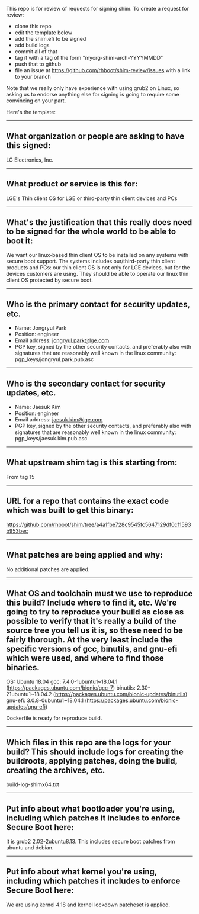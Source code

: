 This repo is for review of requests for signing shim.  To create a request for review:

- clone this repo
- edit the template below
- add the shim.efi to be signed
- add build logs
- commit all of that
- tag it with a tag of the form "myorg-shim-arch-YYYYMMDD"
- push that to github
- file an issue at https://github.com/rhboot/shim-review/issues with a link to your branch

Note that we really only have experience with using grub2 on Linux, so asking
us to endorse anything else for signing is going to require some convincing on
your part.

Here's the template:

-------------------------------------------------------------------------------
What organization or people are asking to have this signed:
-------------------------------------------------------------------------------
LG Electronics, Inc.

-------------------------------------------------------------------------------
What product or service is this for:
-------------------------------------------------------------------------------
LGE's Thin client OS for LGE or third-party thin client devices and PCs

-------------------------------------------------------------------------------
What's the justification that this really does need to be signed for the whole world to be able to boot it:
-------------------------------------------------------------------------------
We want our linux-based thin client OS to be installed on any systems with secure boot support. The systems includes our/third-party thin client products and PCs: our thin client OS is not only for LGE devices, but for the devices customers are using. They should be able to operate our linux thin client OS protected by secure boot.

-------------------------------------------------------------------------------
Who is the primary contact for security updates, etc.
-------------------------------------------------------------------------------
- Name: Jongryul Park
- Position: engineer
- Email address: jongryul.park@lge.com
- PGP key, signed by the other security contacts, and preferably also with signatures that are reasonably well known in the linux community:
   pgp_keys/jongryul.park.pub.asc

-------------------------------------------------------------------------------
Who is the secondary contact for security updates, etc.
-------------------------------------------------------------------------------
- Name: Jaesuk Kim
- Position: engineer
- Email address: jaesuk.kim@lge.com
- PGP key, signed by the other security contacts, and preferably also with signatures that are reasonably well known in the linux community:
   pgp_keys/jaesuk.kim.pub.asc

-------------------------------------------------------------------------------
What upstream shim tag is this starting from:
-------------------------------------------------------------------------------
From tag 15

-------------------------------------------------------------------------------
URL for a repo that contains the exact code which was built to get this binary:
-------------------------------------------------------------------------------
https://github.com/rhboot/shim/tree/a4a1fbe728c9545fc5647129df0cf1593b953bec

-------------------------------------------------------------------------------
What patches are being applied and why:
-------------------------------------------------------------------------------
No additional patches are applied.

-------------------------------------------------------------------------------
What OS and toolchain must we use to reproduce this build?  Include where to find it, etc.  We're going to try to reproduce your build as close as possible to verify that it's really a build of the source tree you tell us it is, so these need to be fairly thorough. At the very least include the specific versions of gcc, binutils, and gnu-efi which were used, and where to find those binaries.
-------------------------------------------------------------------------------
OS: Ubuntu 18.04
gcc: 7.4.0-1ubuntu1\~18.04.1 (https://packages.ubuntu.com/bionic/gcc-7)
binutils: 2.30-21ubuntu1\~18.04.2 (https://packages.ubuntu.com/bionic-updates/binutils)
gnu-efi: 3.0.8-0ubuntu1\~18.04.1 (https://packages.ubuntu.com/bionic-updates/gnu-efi)

Dockerfile is ready for reproduce build.

-------------------------------------------------------------------------------
Which files in this repo are the logs for your build?   This should include logs for creating the buildroots, applying patches, doing the build, creating the archives, etc.
-------------------------------------------------------------------------------
build-log-shimx64.txt

-------------------------------------------------------------------------------
Put info about what bootloader you're using, including which patches it includes to enforce Secure Boot here:
-------------------------------------------------------------------------------
It is grub2 2.02-2ubuntu8.13. This includes secure boot patches from ubuntu and debian.

-------------------------------------------------------------------------------
Put info about what kernel you're using, including which patches it includes to enforce Secure Boot here:
-------------------------------------------------------------------------------
We are using kernel 4.18 and kernel lockdown patcheset is applied.

